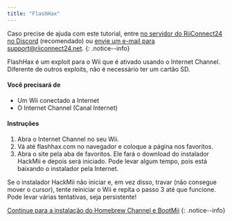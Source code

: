```yaml
---
title: "FlashHax"
---
```


Caso precise de ajuda com este tutorial, entre [no servidor do RiiConnect24 no Discord](https://discord.gg/b4Y7jfD) (recomendado) ou [envie um e-mail para support@riiconnect24.net](mailto:support@riiconnect24.net).
{: .notice--info}

FlashHax é um exploit para o Wii que é ativado usando o Internet Channel. Diferente de outros exploits, não é necessário ter um cartão SD.

#### Você precisará de

- Um Wii conectado a Internet
- O Internet Channel (Canal Internet)

#### Instruções

1. Abra o Internet Channel no seu Wii.
2. Vá até flashhax.com no navegador e coloque a página nos favoritos.
3. Abra o site pela aba de favoritos. Ele fará o download do instalador HackMii e depois será iniciado. Pode levar algum tempo, pois está baixando o instalador pela Internet.

Se o instalador HackMii não iniciar e, em vez disso, travar (não consegue mover o cursor), tente reiniciar o Wii e repita o passo 3 até que funcione. Pode levar várias tentativas, seja persistente!

[Continue para a instalação do Homebrew Channel e BootMii](hbc)
{: .notice--info}
